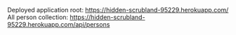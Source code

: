 Deployed application root: https://hidden-scrubland-95229.herokuapp.com/
All person collection: https://hidden-scrubland-95229.herokuapp.com/api/persons